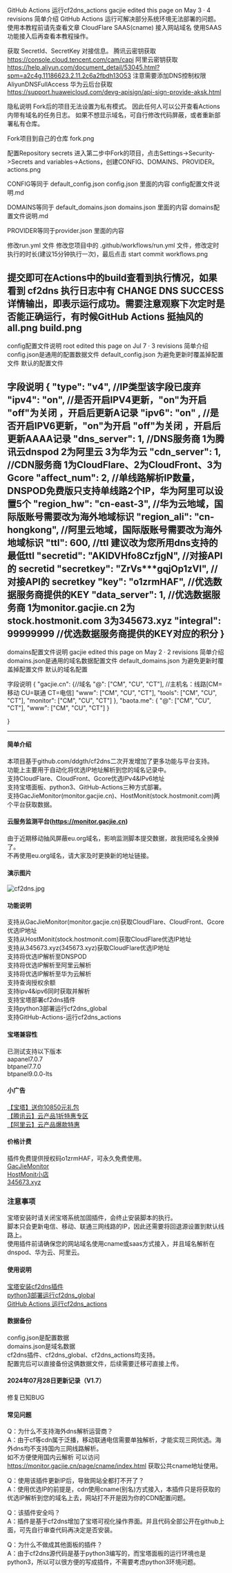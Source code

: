 GitHub Actions 运行cf2dns_actions gacjie edited this page on May 3 · 4 revisions 简单介绍 GitHub Actions 运行可解决部分系统环境无法部署的问题。 使用本教程前请先查看文章 CloudFlare SAAS(cname) 接入网站域名 使用SAAS功能接入后再查看本教程操作。

获取 SecretId、SecretKey 对接信息。 腾讯云密钥获取 https://console.cloud.tencent.com/cam/capi 阿里云密钥获取 https://help.aliyun.com/document_detail/53045.html?spm=a2c4g.11186623.2.11.2c6a2fbdh13O53 注意需要添加DNS控制权限 AliyunDNSFullAccess 华为云后台获取 https://support.huaweicloud.com/devg-apisign/api-sign-provide-aksk.html

隐私说明 Fork后的项目无法设置为私有模式。 因此任何人可以公开查看Actions内带有域名的任务日志。 如果不想显示域名，可自行修改代码屏蔽，或者重新部署私有仓库。

Fork项目到自己的仓库 fork.png

配置Repository secrets 进入第二步中Fork的项目，点击Settings->Security->Secrets and variables->Actions，创建CONFIG、DOMAINS、PROVIDER。 actions.png

CONFIG等同于 default_config.json config.json 里面的内容 config配置文件说明.md

DOMAINS等同于 default_domains.json domains.json 里面的内容 domains配置文件说明.md

PROVIDER等同于provider.json 里面的内容

修改run.yml 文件 修改您项目中的 .github/workflows/run.yml 文件，修改定时执行的时长(建议15分钟执行一次)，最后点击 start commit workflows.png

提交即可在Actions中的build查看到执行情况，如果看到 cf2dns 执行日志中有 CHANGE DNS SUCCESS详情输出，即表示运行成功。需要注意观察下次定时是否能正确运行，有时候GitHub Actions 挺抽风的 all.png build.png
-----------------------------------------------------------------------------------------------------------------
config配置文件说明 root edited this page on Jul 7 · 3 revisions 简单介绍 config.json是通用的配置数据文件 default_config.json 为避免更新时覆盖掉配置文件 默认的配置文件

字段说明 { "type": "v4", //IP类型该字段已废弃 "ipv4": "on", //是否开启IPV4更新，"on"为开启 "off"为关闭 ，开启后更新A记录 "ipv6": "on" , //是否开启IPV6更新，"on"为开启 "off"为关闭 ，开启后更新AAAA记录 "dns_server": 1, //DNS服务商 1为腾讯云dnspod 2为阿里云 3为华为云 "cdn_server": 1, //CDN服务商 1为CloudFlare、2为CloudFront、3为Gcore "affect_num": 2, //单线路解析IP数量，DNSPOD免费版只支持单线路2个IP，华为阿里可以设置5个 "region_hw": "cn-east-3", //华为云地域，国际版账号需要改为海外地域标识 "region_ali": "cn-hongkong", //阿里云地域，国际版账号需要改为海外地域标识 "ttl": 600, //ttl 建议改为您所用dns支持的最低ttl "secretid": "AKIDVHfo8CzfjgN", //对接API的 secretid "secretkey": "ZrVs***gqjOp1zVl", //对接API的 secretkey "key": "o1zrmHAF", //优选数据服务商提供的KEY "data_server": 1, //优选数据服务商 1为monitor.gacjie.cn 2为stock.hostmonit.com 3为345673.xyz "integral": 99999999 //优选数据服务商提供的KEY对应的积分 }
-------------------------------------------------------------------------------------------------------------------
domains配置文件说明 gacjie edited this page on May 2 · 2 revisions 简单介绍 domains.json是通用的域名数据配置文件 default_domains.json 为避免更新时覆盖掉配置文件 默认的域名配置

字段说明 { "gacjie.cn": {//域名 "@": ["CM", "CU", "CT"], //主机名：线路[CM=移动 CU=联通 CT=电信] "www": ["CM", "CU", "CT"], "tools": ["CM", "CU", "CT"], "monitor": ["CM", "CU", "CT"] }, "baota.me": { "@": ["CM", "CU", "CT"], "www": ["CM", "CU", "CT"] }

}

--------------------------------------------------------------------------------


#### 简单介绍     
本项目基于github.com/ddgth/cf2dns二次开发增加了更多功能与平台支持。    
功能上主要用于自动化将优选IP地址解析到您的域名记录中。    
支持CloudFlare、CloudFront、Gcore优选IPv4&IPv6地址    
支持宝塔面板、python3、GitHub-Actions三种方式部署。    
支持GacJieMonitor(monitor.gacjie.cn)、HostMonit(stock.hostmonit.com)两个平台获取数据。
   
#### 云服务监测平台(https://monitor.gacjie.cn)     
由于近期移动抽风屏蔽eu.org域名，影响监测脚本提交数据，故我把域名全换掉了。     
不再使用eu.org域名，请大家及时更换新的地址链接。    
    
#### 演示图片    
 ![cf2dns.jpg](https://raw.githubusercontent.com/gacjie/cf2dns/main/cf2dns.jpg)   
         
#### 功能说明    
支持从GacJieMonitor(monitor.gacjie.cn)获取CloudFlare、CloudFront、Gcore优选IP地址   
支持从HostMonit(stock.hostmonit.com)获取CloudFlare优选IP地址          
支持从345673.xyz(345673.xyz)获取CloudFlare优选IP地址   
支持将优选IP解析至DNSPOD        
支持将优选IP解析至阿里云解析          
支持将优选IP解析至华为云解析          
支持查询授权余额          
支持ipv4&ipv6同时获取并解析                 
支持宝塔部署cf2dns插件    
支持python3部署运行cf2dns_global    
支持GitHub-Actions-运行cf2dns_actions    
         
#### 宝塔兼容性   
已测试支持以下版本    
aapanel7.0.7   
btpanel7.7.0    
btpanel9.0.0-lts    
         
#### 小广告
[【宝塔】送你10850元礼包](https://www.bt.cn/?invite_code=M19yaHFycXY=)    
[【腾讯云】云产品1折特惠专区](https://curl.qcloud.com/zASK1SLm)     
[【阿里云】云产品爆款特惠](https://www.aliyun.com/minisite/goods?userCode=zqpad1gj)    
         
#### 价格计费    
插件免费提供授权码o1zrmHAF，可永久免费使用。    
[GacJieMonitor](https://github.com/gacjie/cf2dns/wiki/GacJieMonitor付费KEY价格)   
[HostMonit小店](https://shop.hostmonit.com/)   
[345673.xyz](https://345673.xyz/)  
          
### 注意事项     
宝塔安装时请关闭宝塔系统加固插件，会终止安装脚本的执行。     
脚本只会更新电信、移动、联通三网线路的IP，因此还需要将回退源设置到默认线路上。      
使用插件前请确保您的网站域名使用cname或saas方式接入，并且域名解析在dnspod、华为云、阿里云。       
     
#### 使用说明   
[宝塔安装cf2dns插件](https://github.com/gacjie/cf2dns/wiki/宝塔安装cf2dns插件)   
[python3部署运行cf2dns_global](https://github.com/gacjie/cf2dns/wiki/python3部署运行cf2dns_global)  
[GitHub Actions 运行cf2dns_actions](https://github.com/gacjie/cf2dns/wiki/GitHub-Actions-运行cf2dns_actions)  
        
#### 数据备份     
config.json是配置数据    
domains.json是域名数据    
cf2dns插件、cf2dns_global、cf2dns_actions均支持。    
配置完后可以直接备份这俩数据文件，后续需要迁移可直接上传。     
   
#### 2024年07月28日更新记录（V1.7）            
修复已知BUG    
   
#### 常见问题        
      
Q：为什么不支持海外dns解析运营商？     
A：由于cf等cdn属于泛播，移动联通电信需要单独解析，才能实现三网优选。海外dns均不支持国内三网线路解析。      
如不方便使用国内云解析 可以访问 https://monitor.gacjie.cn/page/cname/index.html 获取公共cname地址使用。       
     
Q：使用该插件更新IP后，导致网站全都打不开了？      
A：使用优选IP的前提是，cdn使用cname(别名)方式接入，本插件只是将获取的优选IP解析到您的域名上去，网站打不开是因为你的CDN配置问题。        
     
Q：该插件安全吗？      
A：插件是基于cf2dns增加了宝塔可视化操作界面。并且代码全部公开在github上面，可先自行审查代码再决定是否安装。      
      
Q：为什么不做成其他面板的插件？      
A：由于cf2dns源代码是基于python3编写的，而宝塔面板的运行环境也是python3，所以可以很方便的写成插件，不需要考虑python3环境问题。       
